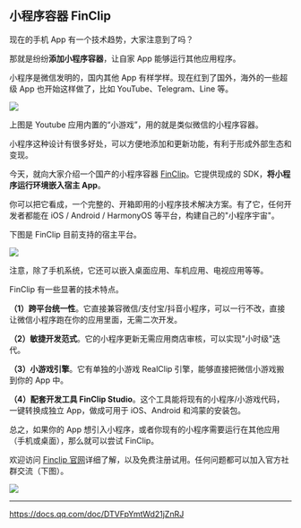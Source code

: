 ## 小程序容器 FinClip

现在的手机 App 有一个技术趋势，大家注意到了吗？

那就是纷纷**添加小程序容器**，让自家 App 能够运行其他应用程序。

小程序是微信发明的，国内其他 App 有样学样。现在红到了国外，海外的一些超级 App 也开始这样做了，比如 YouTube、Telegram、Line 等。

![](https://cdn.beekka.com/blogimg/asset/202503/bg2025030908.webp)

上图是 Youtube 应用内置的“小游戏”，用的就是类似微信的小程序容器。

小程序这种设计有很多好处，可以方便地添加和更新功能，有利于形成外部生态和变现。

今天，就向大家介绍一个国产的小程序容器 [FinClip](https://www.finclip.com/landpage-product/?from=ruan)。它提供现成的 SDK，**将小程序运行环境嵌入宿主 App**。

你可以把它看成，一个完整的、开箱即用的小程序技术解决方案。有了它，任何开发者都能在 iOS / Android / HarmonyOS 等平台，构建自己的"小程序宇宙"。

下图是 FinClip 目前支持的宿主平台。

![](https://cdn.beekka.com/blogimg/asset/202503/bg2025030909.webp)

注意，除了手机系统，它还可以嵌入桌面应用、车机应用、电视应用等等。

FinClip 有一些显著的技术特点。

**（1）跨平台统一性**。它直接兼容微信/支付宝/抖音小程序，可以一行不改，直接让微信小程序跑在你的应用里面，无需二次开发。

**（2）敏捷开发范式**。它的小程序更新无需应用商店审核，可以实现"小时级"迭代。

**（3）小游戏引擎**。它有单独的小游戏 RealClip 引擎，能够直接把微信小游戏搬到你的 App 中。

**（4）配套开发工具 FinClip Studio**。这个工具能将现有的小程序/小游戏代码，一键转换成独立 App，做成可用于 iOS、Android 和鸿蒙的安装包。

总之，如果你的 App 想引入小程序，或者你现有的小程序需要运行在其他应用（手机或桌面），那么就可以尝试 FinClip。

欢迎访问 [Finclip 官网](https://www.finclip.com/landpage-product/?from=ruan)详细了解，以及免费注册试用。任何问题都可以加入官方社群交流（下图）。

![](https://cdn.beekka.com/blogimg/asset/202503/bg2025030910.webp)

---

https://docs.qq.com/doc/DTVFpYmtWd21jZnRJ